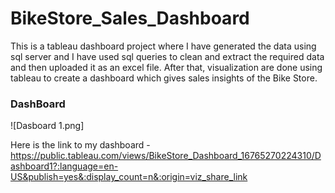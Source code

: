 # BikeStore_Sales_Dashboard

This is a tableau dashboard project where I have generated the data using sql server and I have used sql queries to clean and extract the required data and then uploaded it as an excel file.
After that, visualization are done using tableau to create a dashboard which gives sales insights of the Bike Store.

### DashBoard
![Dasboard 1.png]

Here is the link to my dashboard -
https://public.tableau.com/views/BikeStore_Dashboard_16765270224310/Dashboard1?:language=en-US&publish=yes&:display_count=n&:origin=viz_share_link
